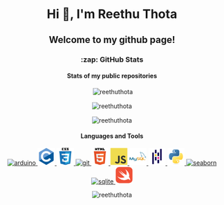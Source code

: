 <h1 align="center">Hi 👋, I'm Reethu Thota</h1>
<h2 align="center">Welcome to my github page!</h2>

<h3 align="center" color="F85D7F">:zap: GitHub Stats</h3>
 

<h4 align="center" color="F85D7F">Stats of my public repositories</h4>
<p align="center">&nbsp;<img align="center" src="https://github-readme-stats.vercel.app/api?username=reethuthota&show_icons=true&count_private=true&bg_color=1F222E&title_color=B37FFF&text_color=FFFFFF&icon_color=F85D7F" alt="reethuthota" /></p>
<p align="center"><img align="center" src="https://github-readme-streak-stats.herokuapp.com?user=reethuthota&theme=holi-theme&date_format=M%20j%5B%2C%20Y%5D&background=1F222E&currStreakNum=B37FFF&sideNums=B37FFF&ring=F85D7F&fire=F85D7F" alt="reethuthota" /></p>


<p align="center"><img align="center" src="https://github-readme-stats.vercel.app/api/top-langs/?username=reethuthota&langs_count=6&layout=compact&theme=react&bg_color=1F222E&title_color=B37FFF&icon_color=F8D866" alt="reethuthota" /></p>  

<h4 align="center"color="F85D7F">Languages and Tools </h4>
<p align="center"> <a href="https://www.arduino.cc/" target="_blank" rel="noreferrer"> <img src="https://cdn.worldvectorlogo.com/logos/arduino-1.svg" alt="arduino" width="40" height="40"/> </a> 
<a href="https://www.cprogramming.com/" target="_blank" rel="noreferrer"> <img src="https://raw.githubusercontent.com/devicons/devicon/master/icons/c/c-original.svg" alt="c" width="40" height="40"/> </a> 
<a href="https://www.w3schools.com/css/" target="_blank" rel="noreferrer"> <img src="https://raw.githubusercontent.com/devicons/devicon/master/icons/css3/css3-original-wordmark.svg" alt="css3" width="40" height="40"/> </a> 
<a href="https://git-scm.com/" target="_blank" rel="noreferrer"> <img src="https://www.vectorlogo.zone/logos/git-scm/git-scm-icon.svg" alt="git" width="40" height="40"/> </a> 
<a href="https://www.w3.org/html/" target="_blank" rel="noreferrer"> <img src="https://raw.githubusercontent.com/devicons/devicon/master/icons/html5/html5-original-wordmark.svg" alt="html5" width="40" height="40"/> </a> 
<a href="https://developer.mozilla.org/en-US/docs/Web/JavaScript" target="_blank" rel="noreferrer"> <img src="https://raw.githubusercontent.com/devicons/devicon/master/icons/javascript/javascript-original.svg" alt="javascript" width="40" height="40"/> </a> 
<a href="https://www.mysql.com/" target="_blank" rel="noreferrer"> <img src="https://raw.githubusercontent.com/devicons/devicon/master/icons/mysql/mysql-original-wordmark.svg" alt="mysql" width="40" height="40"/> </a> 
<a href="https://pandas.pydata.org/" target="_blank" rel="noreferrer"> <img src="https://raw.githubusercontent.com/devicons/devicon/2ae2a900d2f041da66e950e4d48052658d850630/icons/pandas/pandas-original.svg" alt="pandas" width="40" height="40"/> </a> 
<a href="https://www.python.org" target="_blank" rel="noreferrer"> <img src="https://raw.githubusercontent.com/devicons/devicon/master/icons/python/python-original.svg" alt="python" width="40" height="40"/> </a> 
<a href="https://seaborn.pydata.org/" target="_blank" rel="noreferrer"> <img src="https://seaborn.pydata.org/_images/logo-mark-lightbg.svg" alt="seaborn" width="40" height="40"/> </a> 
<a href="https://www.sqlite.org/" target="_blank" rel="noreferrer"> <img src="https://www.vectorlogo.zone/logos/sqlite/sqlite-icon.svg" alt="sqlite" width="40" height="40"/> </a> 
<a href="https://developer.apple.com/swift/" target="_blank" rel="noreferrer"> <img src="https://raw.githubusercontent.com/devicons/devicon/master/icons/swift/swift-original.svg" alt="swift" width="40" height="40"/> </a> </p>


<p align="center"> <img src="https://komarev.com/ghpvc/?username=reethuthota&label=Profile%20views&color=B37FFF&style=flat" alt="reethuthota" /></p>
